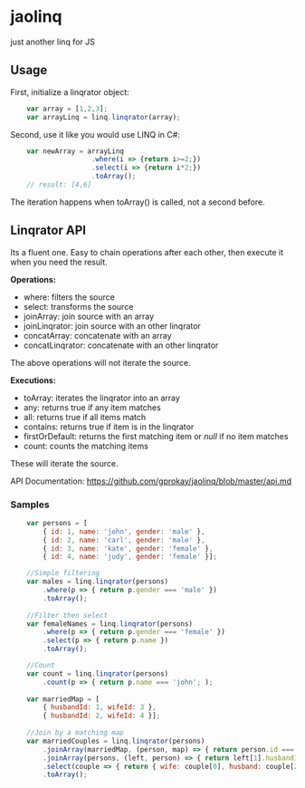 # jaolinq
just another linq for JS

## Usage

First, initialize a linqrator object:

```javascript
    var array = [1,2,3];
    var arrayLinq = linq.linqrator(array);
```

Second, use it like you would use LINQ in C#:

```javascript
    var newArray = arrayLinq
                    .where(i => {return i>=2;})
                    .select(i => {return i*2;})
                    .toArray();
    // result: [4,6]                
```

The iteration happens when toArray() is called, not a second before.

## Linqrator API

Its a fluent one. Easy to chain operations after each other, then execute it when you need the result.

**Operations:**
* where: filters the source
* select: transforms the source
* joinArray: join source with an array
* joinLinqrator: join source with an other linqrator
* concatArray: concatenate with an array
* concatLinqrator: concatenate with an other linqrator

The above operations will not iterate the source.

**Executions:**
* toArray: iterates the linqrator into an array
* any: returns true if any item matches
* all: returns true if all items match
* contains: returns true if item is in the linqrator
* firstOrDefault: returns the first matching item or *null* if no item matches
* count: counts the matching items

These will iterate the source.

API Documentation:
https://github.com/gprokay/jaolinq/blob/master/api.md

### Samples

```javascript
    var persons = [
        { id: 1, name: 'john', gender: 'male' },
        { id: 2, name: 'carl', gender: 'male' },
        { id: 3, name: 'kate', gender: 'female' },
        { id: 4, name: 'judy', gender: 'female' }];

    //Simple filtering
    var males = linq.linqrator(persons)
        .where(p => { return p.gender === 'male' })
        .toArray();
    
    //Filter then select
    var femaleNames = linq.linqrator(persons)
        .where(p => { return p.gender === 'female' })
        .select(p => { return p.name })
        .toArray();

    //Count
    var count = linq.linqrator(persons)
        .count(p => { return p.name === 'john'; );
    
    var marriedMap = [
        { husbandId: 1, wifeId: 3 },
        { husbandId: 2, wifeId: 4 }];
    
    //Join by a matching map
    var marriedCouples = linq.linqrator(persons)
        .joinArray(marriedMap, (person, map) => { return person.id === map.wifeId })
        .joinArray(persons, (left, person) => { return left[1].husbandId === person.id })
        .select(couple => { return { wife: couple[0], husband: couple[2] } })
        .toArray();
```
